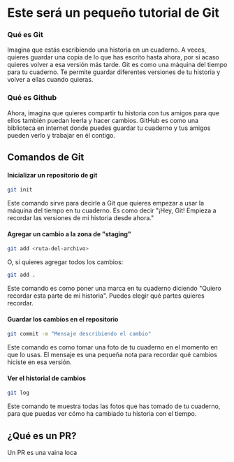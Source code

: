 # Este será un pequeño tutorial de Git

### Qué es Git
Imagina que estás escribiendo una historia en un cuaderno. A veces, quieres guardar una copia de lo que has escrito hasta ahora, por si acaso quieres volver a esa versión más tarde. Git es como una máquina del tiempo para tu cuaderno. Te permite guardar diferentes versiones de tu historia y volver a ellas cuando quieras.

### Qué es Github
Ahora, imagina que quieres compartir tu historia con tus amigos para que ellos también puedan leerla y hacer cambios. GitHub es como una biblioteca en internet donde puedes guardar tu cuaderno y tus amigos pueden verlo y trabajar en él contigo.

## Comandos de Git

#### Inicializar un repositorio de git
```bash
git init
```
Este comando sirve para decirle a Git que quieres empezar a usar la máquina del tiempo en tu cuaderno. Es como decir "¡Hey, Git! Empieza a recordar las versiones de mi historia desde ahora."

#### Agregar un cambio a la zona de "staging"
```bash
git add <ruta-del-archivo>
```
O, si quieres agregar todos los cambios:
```bash
git add .
```
Este comando es como poner una marca en tu cuaderno diciendo "Quiero recordar esta parte de mi historia". Puedes elegir qué partes quieres recordar.

#### Guardar los cambios en el repositorio
```bash
git commit -m "Mensaje describiendo el cambio"
```
Este comando es como tomar una foto de tu cuaderno en el momento en que lo usas. El mensaje es una pequeña nota para recordar qué cambios hiciste en esa versión.

#### Ver el historial de cambios
```bash
git log
```
Este comando te muestra todas las fotos que has tomado de tu cuaderno, para que puedas ver cómo ha cambiado tu historia con el tiempo.


## ¿Qué es un PR?
Un PR es una vaina loca